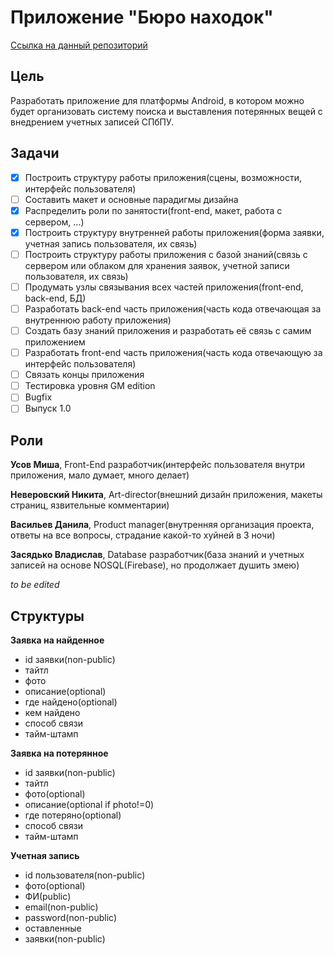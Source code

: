 
# Приложение "Бюро находок"
[Ссылка на данный репозиторий](https://github.com/d0ctr/buro_nahodok)

## Цель
Разработать приложение для платформы Android, в котором можно будет организовать систему поиска и выставления потерянных вещей с внедрением учетных записей СПбПУ.


## Задачи

 - [X] Построить структуру работы приложения(сцены, возможности, интерфейс пользователя)
 - [ ] Составить макет и основные парадигмы дизайна
 - [x] Распределить роли по занятости(front-end, макет, работа с сервером, ...)
 - [x] Построить структуру внутренней работы приложения(форма заявки, учетная запись пользователя, их связь)
 - [ ] Построить структуру работы приложения с базой знаний(связь с сервером или облаком для хранения заявок, учетной записи пользователя, их связь)
 - [ ] Продумать узлы связывания всех частей приложения(front-end, back-end, БД)
 - [ ] Разработать back-end часть приложения(часть кода отвечающая за внутреннюю работу приложения)
 - [ ] Создать базу знаний приложения и разработать её связь с самим приложением
 - [ ] Разработать front-end часть приложения(часть кода отвечающую за интерфейс пользователя)
 - [ ] Связать концы приложения
 - [ ] Тестировка уровня GM edition
 - [ ] Bugfix
 - [ ] Выпуск 1.0
 ## Роли
 **Усов Миша**, 
 Front-End разработчик(интерфейс пользователя внутри приложения, мало думает, много делает)
 
**Неверовский Никита**, 
Art-director(внешний дизайн приложения, макеты страниц, язвительные комментарии)

**Васильев Данила**, Product manager(внутренняя организация проекта, ответы на все вопросы, страдание какой-то хуйней в 3 ночи)

**Засядько Владислав**, Database разработчик(база знаний и учетных записей на основе NOSQL(Firebase), но продолжает душить змею)

 *to be edited*
 ## Структуры
 **Заявка на найденное**
 - id заявки(non-public)
 - тайтл 
 - 	фото  
 - описание(optional)  	
 - где найдено(optional)  	
 - кем найдено
 -  способ связи
 - тайм-штамп

**Заявка на потерянное** 
 - id заявки(non-public)
 - тайтл 
 - фото(optional) 
 - описание(optional if photo!=0)
 - где потеряно(optional) 
 - способ связи
 - тайм-штамп

**Учетная запись** 
 - id пользователя(non-public)
 - фото(optional) 
 - ФИ(public) 
 - email(non-public) 
 - password(non-public) 
 - оставленные 
 - заявки(non-public)
<!--stackedit_data:
eyJoaXN0b3J5IjpbMjAxMzQ3MjIyN119
-->

